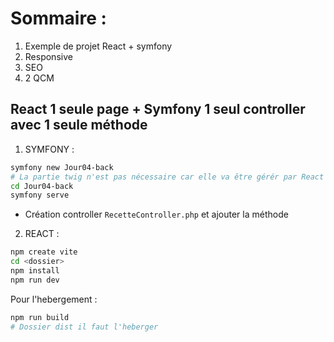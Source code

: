 # Sommaire :

1. Exemple de projet React + symfony
2. Responsive
3. SEO
4. 2 QCM

## React 1 seule page + Symfony 1 seul controller avec 1 seule méthode
1. SYMFONY :
```sh
symfony new Jour04-back
# La partie twig n'est pas nécessaire car elle va être gérér par React (webapp)
cd Jour04-back
symfony serve
```

- Création controller `RecetteController.php` et ajouter la méthode


2. REACT :
```sh
npm create vite
cd <dossier>
npm install
npm run dev
```


Pour l'hebergement :
```sh
npm run build
# Dossier dist il faut l'heberger
```